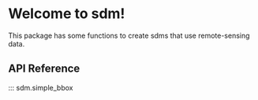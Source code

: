 # Welcome to sdm!

This package has some functions to create sdms that use remote-sensing data.

## API Reference

::: sdm.simple_bbox